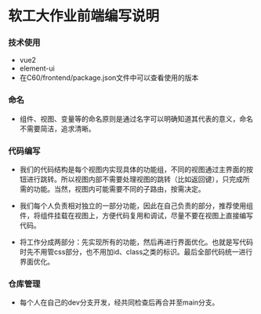 # 软工大作业前端编写说明

### 技术使用

- vue2
- element-ui
- 在C60/frontend/package.json文件中可以查看使用的版本

### 命名

- 组件、视图、变量等的命名原则是通过名字可以明确知道其代表的意义，命名不需要简洁，追求清晰。

### 代码编写

- 我们的代码结构是每个视图内实现具体的功能组，不同的视图通过主界面的按钮进行跳转。所以视图内部不需要处理视图的跳转（比如返回键），只完成所需的功能。当然，视图内可能需要不同的子路由，按需决定。


- 我们每个人负责相对独立的一部分功能，因此在自己负责的部分，推荐使用组件，将组件挂载在视图上，方便代码复用和调试，尽量不要在视图上直接编写代码。
- 将工作分成两部分：先实现所有的功能，然后再进行界面优化。也就是写代码时先不用管css部分，也不用加id、class之类的标识。最后全部代码统一进行界面优化。

### 仓库管理

- 每个人在自己的dev分支开发，经共同检查后再合并至main分支。